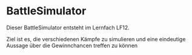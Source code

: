 # BattleSimulator

Dieser BattleSimulator entsteht im Lernfach LF12.

Ziel ist es, die verschiedenen Kämpfe zu simulieren und eine eindeutige Aussage über die Gewinnchancen treffen zu können
